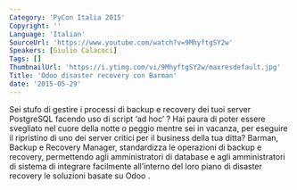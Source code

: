```yaml
---
Category: 'PyCon Italia 2015'
Copyright: ''
Language: 'Italian'
SourceUrl: 'https://www.youtube.com/watch?v=9MhyftgSY2w'
Speakers: [Giulio Calacoci]
Tags: []
ThumbnailUrl: 'https://i.ytimg.com/vi/9MhyftgSY2w/maxresdefault.jpg'
Title: 'Odoo disaster recovery con Barman'
date: '2015-05-29'
---
```

Sei stufo di gestire i processi di backup e recovery dei tuoi server PostgreSQL  facendo uso 
di script ‘ad hoc’ ?
Hai paura di poter essere svegliato nel cuore della notte o peggio mentre sei in vacanza, per eseguire 
il ripristino  di uno dei server critici per il business della tua ditta?
Barman, Backup e Recovery Manager, standardizza le operazioni di backup e recovery, permettendo agli amministratori di database e agli amministratori di sistema di integrare facilmente all’interno del loro piano di disaster recovery le soluzioni basate su Odoo .
